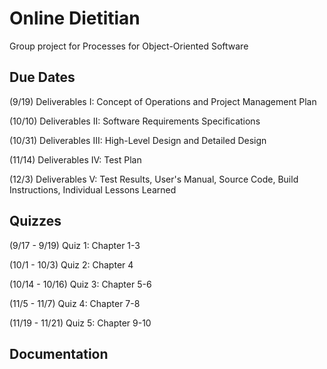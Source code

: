 # Online Dietitian
Group project for Processes for Object-Oriented Software

Due Dates
---------
(9/19) Deliverables I: Concept of Operations and Project Management Plan

(10/10) Deliverables II: Software Requirements Specifications

(10/31) Deliverables III: High-Level Design and Detailed Design

(11/14) Deliverables IV: Test Plan

(12/3) Deliverables V: Test Results, User's Manual, Source Code, Build Instructions, Individual Lessons Learned

Quizzes
-------
(9/17 - 9/19) Quiz 1: Chapter 1-3

(10/1 - 10/3) Quiz 2: Chapter 4

(10/14 - 10/16) Quiz 3: Chapter 5-6

(11/5 - 11/7) Quiz 4: Chapter 7-8

(11/19 - 11/21) Quiz 5: Chapter 9-10


Documentation
-------------
